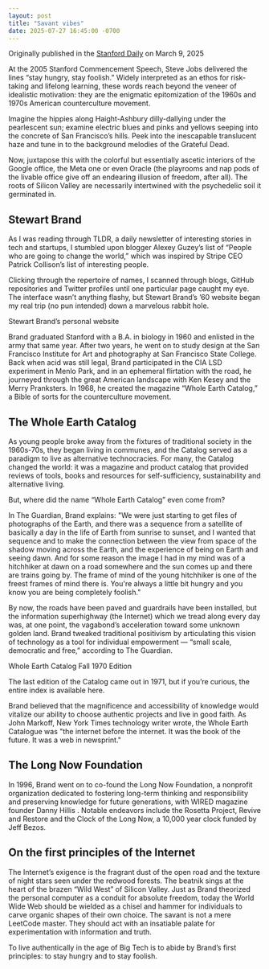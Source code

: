 ```yaml
---
layout: post
title: "Savant vibes"
date: 2025-07-27 16:45:00 -0700
---
```


Originally published in the [Stanford Daily](https://stanforddaily.com/2025/03/09/traveler-your-digital-footprints-savant-vibes/) on March 9, 2025

At the 2005 Stanford Commencement Speech, Steve Jobs delivered the lines “stay hungry, stay foolish.” Widely interpreted as an ethos for risk-taking and lifelong learning, these words reach beyond the veneer of idealistic motivation: they are the enigmatic epitomization  of the 1960s and 1970s American counterculture movement. 

Imagine  the hippies along Haight-Ashbury dilly-dallying under the pearlescent sun; examine electric blues and pinks and yellows seeping into the concrete of San Francisco’s hills. Peek into the inescapable translucent haze and tune in to the background melodies of the Grateful Dead. 

Now, juxtapose this with the colorful but essentially ascetic interiors of the Google office, the Meta one or even Oracle (the playrooms and nap pods of the livable office give off an endearing illusion of freedom, after all). The roots of Silicon Valley are necessarily intertwined with the psychedelic soil it germinated in. 

## Stewart Brand 
As I was reading through TLDR, a daily newsletter of interesting stories in tech and startups, I stumbled upon blogger Alexey Guzey’s list of “People who are going to change the world,” which was inspired by Stripe CEO Patrick Collison’s list of interesting people.

Clicking through the repertoire of names, I scanned through blogs, GitHub repositories and Twitter profiles until one particular page caught my eye. The interface wasn’t anything flashy, but Stewart Brand’s ’60 website began my real trip (no pun intended) down a marvelous rabbit hole. 


Stewart Brand’s personal website

Brand graduated Stanford with a B.A.  in biology in 1960 and enlisted in the army that same year. After two years, he went on to study design at the San Francisco Institute for Art and photography at San Francisco State College. Back when acid was still legal, Brand participated in the CIA LSD experiment in Menlo Park, and in an ephemeral flirtation with the road, he journeyed through the great American landscape with  Ken Kesey and the Merry Pranksters. In 1968, he created the magazine “Whole Earth Catalog,” a Bible of sorts for the counterculture movement. 

## The Whole Earth Catalog 
As young people broke away from the fixtures of traditional society in the 1960s-70s, they began living in communes, and the Catalog served as a paradigm to live as alternative technocracies. For many, the Catalog changed the world: it was a magazine and product catalog that provided reviews of tools, books and resources for self-sufficiency, sustainability and alternative living. 

But, where did the name “Whole Earth Catalog” even come from?

In The Guardian, Brand explains: 
"We were just starting to get files of photographs of the Earth, and there was a sequence from a satellite of basically a day in the life of Earth from sunrise to sunset, and I wanted that sequence and to make the connection between the view from space of the shadow moving across the Earth, and the experience of being on Earth and seeing dawn. And for some reason the image I had in my mind was of a hitchhiker at dawn on a road somewhere and the sun comes up and there are trains going by. The frame of mind of the young hitchhiker is one of the freest frames of mind there is. You're always a little bit hungry and you know you are being completely foolish."

 By now, the roads have been paved and guardrails have been installed, but the  information superhighway (the Internet) which we tread along every day was, at one point, the vagabond’s acceleration toward some unknown golden land. Brand tweaked traditional positivism by articulating this vision of technology as a tool for individual empowerment — “small scale, democratic and free,” according to The Guardian.


Whole Earth Catalog Fall 1970 Edition

The last edition of the Catalog came out in 1971, but if you’re curious, the entire index is available here.

Brand believed that the magnificence and accessibility of knowledge would vitalize our ability to choose authentic projects and live in good faith. As John Markoff, New York Times technology writer wrote, the Whole Earth Catalogue was "the internet before the internet. It was the book of the future. It was a web in newsprint." 

## The Long Now Foundation 
In 1996, Brand went on to co-found the Long Now Foundation, a nonprofit organization dedicated to fostering long-term thinking and responsibility and preserving knowledge for future generations, with WIRED magazine founder Danny Hillis . Notable endeavors include the Rosetta Project, Revive and Restore and the Clock of the Long Now, a 10,000 year clock funded by Jeff Bezos. 

## On the first principles of the Internet
The Internet’s exigence is the fragrant dust of the open road and the texture of night stars seen under the redwood forests. The beatnik sings at the heart of the brazen “Wild West” of Silicon Valley. Just as Brand theorized the personal computer as a conduit for absolute freedom, today the World Wide Web  should be wielded as a chisel and hammer for individuals to carve organic shapes of their own choice. The savant is not a mere LeetCode  master. They should act with an insatiable palate for experimentation with information and  truth. 

To live authentically in the age of Big Tech is to abide by Brand’s first principles: to stay hungry and to stay foolish. 
